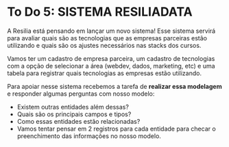 # To Do 5: SISTEMA RESILIADATA

A Resilia está pensando em lançar um novo sistema! Esse sistema servirá para avaliar quais são as tecnologias que as empresas parceiras estão utilizando e quais são os ajustes necessários nas stacks dos cursos.

Vamos ter um cadastro de empresa parceira, um cadastro de tecnologias com a opção de selecionar a área (webdev, dados, marketing, etc) e uma tabela para registrar quais tecnologias as empresas estão utilizando.

Para apoiar nesse sistema recebemos a tarefa de **realizar essa modelagem** e responder algumas perguntas com nosso modelo:

* Existem outras entidades além dessas?
* Quais são os principais campos e tipos?
* Como essas entidades estão relacionadas?
* Vamos tentar pensar em 2 registros para cada entidade para checar o preenchimento das informações no nosso modelo.